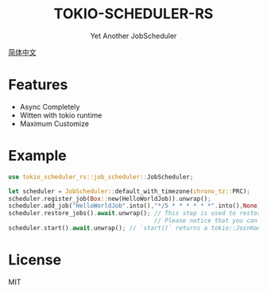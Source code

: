 <div style="text-align: center"><h1>TOKIO-SCHEDULER-RS</h1></div>

<div style="text-align: center">Yet Another JobScheduler</div>

<a href="README_CN.MD">简体中文</a>

# Features
* Async Completely
* Witten with tokio runtime
* Maximum Customize

# Example
```rust
use tokio_scheduler_rs::job_scheduler::JobScheduler;

let scheduler = JobScheduler::default_with_timezone(chrono_tz::PRC);
scheduler.register_job(Box::new(HelloWorldJob)).unwrap();
scheduler.add_job("HelloWorldJob".into(),"*/5 * * * * * *".into(),None).await.unwrap();
scheduler.restore_jobs().await.unwrap(); // This step is used to restore job execute status.
                                         // Please notice that you can implement you own job storage to store job status.
scheduler.start().await.unwrap(); // `start()` returns a tokio::JoinHandle<()>, you can continue this program if you don't await it.
```

# License
MIT